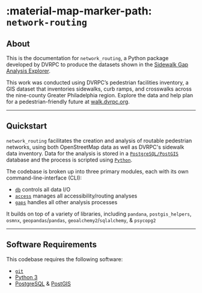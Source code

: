 # :material-map-marker-path: `network-routing`

## About

This is the documentation for `network_routing`, a Python package developed by DVRPC to produce the datasets shown in the [Sidewalk Gap Analysis Explorer](https://dvrpc.github.io/sidewalk-data-viz/).

This work was conducted using DVRPC’s pedestrian facilities inventory, a GIS dataset that inventories sidewalks, curb ramps, and crosswalks across the nine-county Greater Philadelphia region. Explore the data and help plan for a pedestrian-friendly future at [walk.dvrpc.org](https://walk.dvrpc.org/).

---

## Quickstart

`network_routing` facilitates the creation and analysis of routable pedestrian networks, using
both OpenStreetMap data as well as DVRPC's sidewalk data inventory. Data for the analysis is stored in a [`PostgreSQL/PostGIS`](https://postgis.net/) database and the process is scripted using [`Python`](https://www.python.org).

The codebase is broken up into three primary modules, each with its own command-line-interface (CLI):

- [`db`](./database.md) controls all data I/O
- [`access`](./accessibility.md) manages all accessibility/routing analyses
- [`gaps`](./gaps.md) handles all other analysis processes

It builds on top of a variety of libraries, including `pandana`, `postgis_helpers`, `osmnx`, `geopandas`/`pandas`, `geoalchemy2`/`sqlalchemy`, & `psycopg2`

---

## Software Requirements

This codebase requires the following software:

- [`git`](https://git-scm.com/)
- [Python 3](https://docs.conda.io/en/latest/index.html)
- [PostgreSQL](https://www.postgresql.org/) & [PostGIS](https://postgis.net/)
